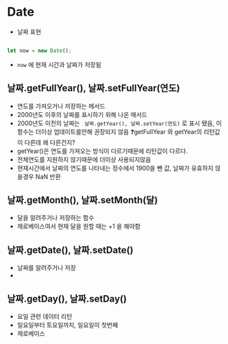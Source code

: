 # Date
- 날짜 표현


```javascript

let now = new Date();

```
- `now` 에 현재 시간과 날짜가 저장됨

## 날짜.getFullYear(), 날짜.setFullYear(연도)
- 연도를 가져오거나 저장하는 메서드
- 2000년도 이후의 날짜를 표시하기 위해 나온 매서드
- 2000년도 이전의 날짜는 ` 날짜.getYear(), 날짜.setYear(연도)` 로 표시 됐음, 이 함수는 더이상 업데이트를안해 권장되지 않음
❓getFullYear 와 getYear의 리턴값이 다른데 왜 다른건지?
- getYear()은 연도를 가져오는 방식이 다르기때문에 리턴값이 다르다.
- 전체연도를 지원하지 않기때문에 더이상 사용되지않음
- 현재시간에서 날짜의 연도를 나타내는 정수에서 1900을 뺀 값, 날짜가 유효하지 않을경우 NaN 반환

## 날짜.getMonth(), 날짜.setMonth(달)
- 달을 알려주거나 저장하는 함수
- 제로베이스여서 현재 달을 원할 때는 +1 을 해야함
## 날짜.getDate(), 날짜.setDate()
- 날짜를 알려주거나 저장
- 

## 날짜.getDay(), 날짜.setDay()
- 요일 관련 데이터 리턴 
- 일요일부터 토요일까지, 일요일이 첫번째
- 제로베이스

